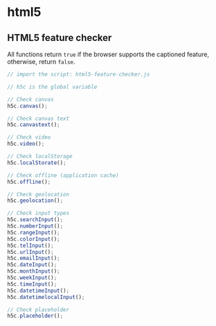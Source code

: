 html5
=====

## HTML5 feature checker

All functions return `true` if the browser supports the captioned feature, otherwise, return `false`.

```js
// import the script: html5-feature-checker.js

// h5c is the global variable

// Check canvas
h5c.canvas();

// Check canvas text
h5c.canvastext();

// Check video
h5c.video();

// Check localStorage
h5c.localStorate();

// Check offline (application cache)
h5c.offline();

// Check geolocation
h5c.geolocation();

// Check input types
h5c.searchInput();
h5c.numberInput();
h5c.rangeInput();
h5c.colorInput();
h5c.telInput();
h5c.urlInput();
h5c.emailInput();
h5c.dateInput();
h5c.monthInput();
h5c.weekInput();
h5c.timeInput();
h5c.datetimeInput();
h5c.datetimelocalInput();

// Check placeholder
h5c.placeholder();
```
